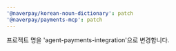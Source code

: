 ```yaml
---
'@naverpay/korean-noun-dictionary': patch
'@naverpay/payments-mcp': patch
---
```


프로젝트 명을 'agent-payments-integration'으로 변경합니다.
